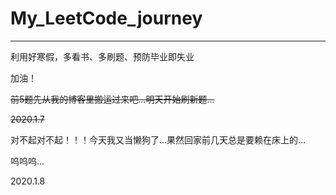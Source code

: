 # My_LeetCode_journey
---
利用好寒假，多看书、多刷题、预防毕业即失业

加油！

~~前5题先从我的博客里搬运过来吧...明天开始刷新题...~~

~~2020.1.7~~

对不起对不起！！！今天我又当懒狗了...果然回家前几天总是要赖在床上的...

呜呜呜...

2020.1.8


